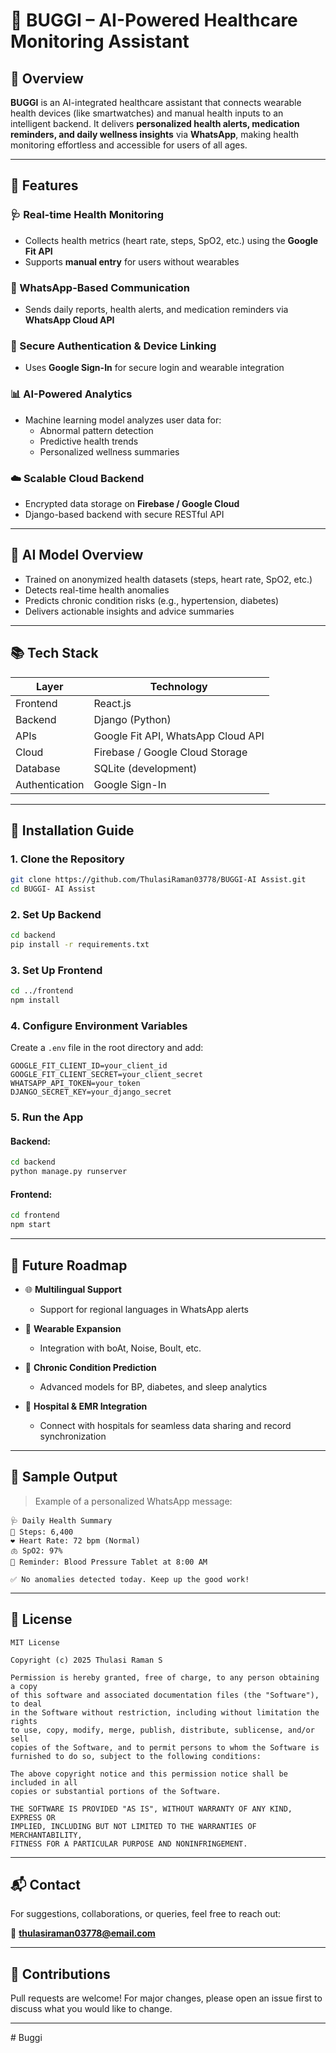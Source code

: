 # 🤖 BUGGI – AI-Powered Healthcare Monitoring Assistant

## 📌 Overview

**BUGGI** is an AI-integrated healthcare assistant that connects wearable health devices (like smartwatches) and manual health inputs to an intelligent backend. It delivers **personalized health alerts, medication reminders, and daily wellness insights** via **WhatsApp**, making health monitoring effortless and accessible for users of all ages.

---

## 🚀 Features

### 🩺 Real-time Health Monitoring
- Collects health metrics (heart rate, steps, SpO2, etc.) using the **Google Fit API**
- Supports **manual entry** for users without wearables

### 💬 WhatsApp-Based Communication
- Sends daily reports, health alerts, and medication reminders via **WhatsApp Cloud API**

### 🔐 Secure Authentication & Device Linking
- Uses **Google Sign-In** for secure login and wearable integration

### 📊 AI-Powered Analytics
- Machine learning model analyzes user data for:
  - Abnormal pattern detection
  - Predictive health trends
  - Personalized wellness summaries

### ☁️ Scalable Cloud Backend
- Encrypted data storage on **Firebase / Google Cloud**
- Django-based backend with secure RESTful API

---

## 🧠 AI Model Overview

- Trained on anonymized health datasets (steps, heart rate, SpO2, etc.)
- Detects real-time health anomalies
- Predicts chronic condition risks (e.g., hypertension, diabetes)
- Delivers actionable insights and advice summaries

---

## 📚 Tech Stack

| Layer       | Technology                    |
|-------------|-------------------------------|
| Frontend    | React.js                      |
| Backend     | Django (Python)               |
| APIs        | Google Fit API, WhatsApp Cloud API |
| Cloud       | Firebase / Google Cloud Storage |
| Database    | SQLite (development)          |
| Authentication | Google Sign-In             |

---

## 🔧 Installation Guide

### 1. Clone the Repository
```bash
git clone https://github.com/ThulasiRaman03778/BUGGI-AI Assist.git
cd BUGGI- AI Assist
```

### 2. Set Up Backend
```bash
cd backend
pip install -r requirements.txt
```

### 3. Set Up Frontend
```bash
cd ../frontend
npm install
```

### 4. Configure Environment Variables

Create a `.env` file in the root directory and add:

```
GOOGLE_FIT_CLIENT_ID=your_client_id
GOOGLE_FIT_CLIENT_SECRET=your_client_secret
WHATSAPP_API_TOKEN=your_token
DJANGO_SECRET_KEY=your_django_secret
```

### 5. Run the App

#### Backend:
```bash
cd backend
python manage.py runserver
```

#### Frontend:
```bash
cd frontend
npm start
```

---

## 🔄 Future Roadmap

- 🌐 **Multilingual Support**
  - Support for regional languages in WhatsApp alerts

- 📲 **Wearable Expansion**
  - Integration with boAt, Noise, Boult, etc.

- 💉 **Chronic Condition Prediction**
  - Advanced models for BP, diabetes, and sleep analytics

- 🏥 **Hospital & EMR Integration**
  - Connect with hospitals for seamless data sharing and record synchronization

---

## 📸 Sample Output

> Example of a personalized WhatsApp message:
```
🩺 Daily Health Summary
👣 Steps: 6,400
❤️ Heart Rate: 72 bpm (Normal)
🫁 SpO2: 97%
💊 Reminder: Blood Pressure Tablet at 8:00 AM

✅ No anomalies detected today. Keep up the good work!
```

---

## 📄 License

```
MIT License

Copyright (c) 2025 Thulasi Raman S

Permission is hereby granted, free of charge, to any person obtaining a copy
of this software and associated documentation files (the "Software"), to deal
in the Software without restriction, including without limitation the rights
to use, copy, modify, merge, publish, distribute, sublicense, and/or sell
copies of the Software, and to permit persons to whom the Software is
furnished to do so, subject to the following conditions:

The above copyright notice and this permission notice shall be included in all
copies or substantial portions of the Software.

THE SOFTWARE IS PROVIDED "AS IS", WITHOUT WARRANTY OF ANY KIND, EXPRESS OR
IMPLIED, INCLUDING BUT NOT LIMITED TO THE WARRANTIES OF MERCHANTABILITY,
FITNESS FOR A PARTICULAR PURPOSE AND NONINFRINGEMENT.
```

---

## 📬 Contact

For suggestions, collaborations, or queries, feel free to reach out:

📧 **thulasiraman03778@email.com**

---

## 🌟 Contributions

Pull requests are welcome! For major changes, please open an issue first to discuss what you would like to change.

---
#   B u g g i  
 